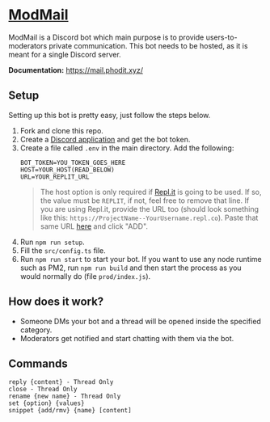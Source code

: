 # [ModMail](https://mail.phodit.xyz/)

ModMail is a Discord bot which main purpose is to provide users-to-moderators private communication.
This bot needs to be hosted, as it is meant for a single Discord server.

**Documentation:** https://mail.phodit.xyz/

## Setup

Setting up this bot is pretty easy, just follow the steps below.
1. Fork and clone this repo.
2. Create a [Discord application](https://discord.com/developers/applications) and get the bot token.
3. Create a file called `.env` in the main directory. Add the following:
    ````dotenv
    BOT_TOKEN=YOU_TOKEN_GOES_HERE
    HOST=YOUR_HOST(READ_BELOW)
    URL=YOUR_REPLIT_URL
    ````
    > The host option is only required if [Repl.it](https://repl.it/) is going to be used. If so, the value must be `REPLIT`, if not, feel free to remove that line. If you are using Repl.it, provide the URL too (should look something like this: `https://ProjectName--YourUsername.repl.co`). Paste that same URL [here](http://ping.mat1.repl.co/) and click "ADD".
4. Run `npm run setup`.
5. Fill the `src/config.ts` file.
6. Run `npm run start` to start your bot. If you want to use any node runtime such as PM2, run `npm run build` and then start the process as you would normally do (file `prod/index.js`).

## How does it work?

- Someone DMs your bot and a thread will be opened inside the specified category.
- Moderators get notified and start chatting with them via the bot.

## Commands

````text
reply {content} - Thread Only
close - Thread Only
rename {new name} - Thread Only
set {option} {values}
snippet {add/rmv} {name} [content]
````
